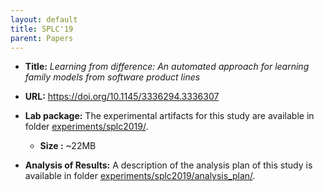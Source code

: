 ```yaml
---
layout: default
title: SPLC'19
parent: Papers
---
```


- <b>Title:</b> <i>Learning from difference: An automated approach for learning family models from software product lines</i> 
- <b>URL:</b> <https://doi.org/10.1145/3336294.3336307>
- <b>Lab package:</b> The experimental artifacts for this study are available in folder [experiments/splc2019/](https://github.com/damascenodiego/learningFFSM/tree/master/experiments/splc2019).
    - <b>Size :</b> ~22MB

- <b>Analysis of Results:</b> A description of the analysis plan of this study is available in folder [experiments/splc2019/analysis_plan/](https://github.com/damascenodiego/learningFFSM/tree/master/experiments/splc2019/analysis_plan/).

